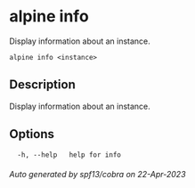 # alpine info

Display information about an instance.

```
alpine info <instance>
```

## Description

Display information about an instance.

## Options

```
  -h, --help   help for info
```

###### Auto generated by spf13/cobra on 22-Apr-2023
